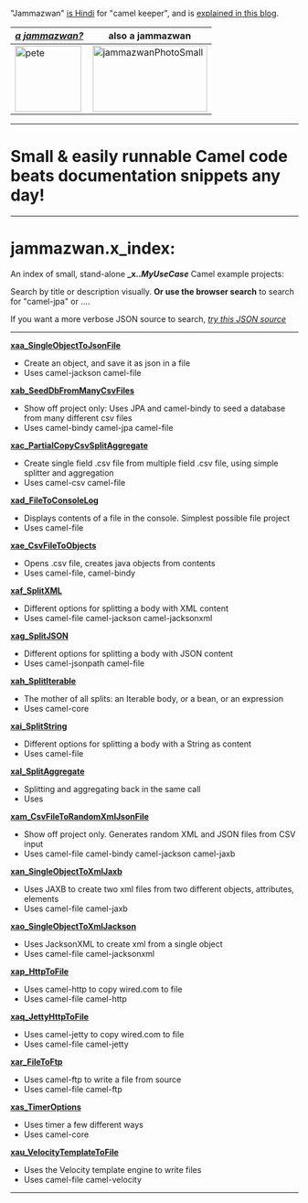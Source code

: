 "Jammazwan" [is Hindi](href="https://books.google.com/books?id=_kWROaer5UsC&amp;pg=PA1138&amp;lpg=PA1138&amp;dq=jammazwan+camel+keeper+hindi&amp;source=bl&amp;ots=7FaF5BXK_F&amp;sig=Cg-U5ORP3dHrFycaCFvo34GdpZ0&amp;hl=en&amp;sa=X&amp;ved=0ahUKEwj8v4OV3YbNAhVjpIMKHSYUB_oQ6AEIHDAA#v=onepage&amp;q=jammazwan%20camel%20keeper%20hindi&amp;f=false) for "camel keeper", and is [explained in this blog](https://betterologist.net/2016/05/jammazwan-projects-for-learning-apache-camel/).

|[**_a jammazwan?_**](https://betterologist.net/2016/06/jammazwan-for-hire/)|also a jammazwan|
| --- | --- |
|<img class="style-svg" src="https://betterologist.net/wp-content/uploads/2016/05/pete-300x297.jpg" alt="pete" width="116" height="115" />|<img class="style-svg" src="https://betterologist.net/wp-content/uploads/2016/05/jammazwanPhotoSmall.png" alt="jammazwanPhotoSmall" width="200" height="116" />|

---

# Small & easily runnable Camel code beats documentation snippets any day!

---

# jammazwan.x_index:

An index of small, stand-alone **_x.._MyUseCase_** Camel example projects:

Search by title or description visually. **Or use the browser search** to search for "camel-jpa" or ....

If you want a more verbose JSON source to search, [*try this JSON source*](https://github.com/jammazwan/jammazwan.maker/blob/master/src/main/resources/xyzprojects.json)

---



[**xaa_SingleObjectToJsonFile**](https://github.com/jammazwan/xaa_SingleObjectToJsonFile)

 * Create an object, and save it as json in a file
 * Uses camel-jackson camel-file


[**xab_SeedDbFromManyCsvFiles**](https://github.com/jammazwan/xab_SeedDbFromManyCsvFiles)

 * Show off project only: Uses JPA and camel-bindy to seed a database from many different csv files
 * Uses camel-bindy camel-jpa camel-file


[**xac_PartialCopyCsvSplitAggregate**](https://github.com/jammazwan/xac_PartialCopyCsvSplitAggregate)

 * Create single field .csv file from multiple field .csv file, using simple splitter and aggregation
 * Uses camel-csv camel-file


[**xad_FileToConsoleLog**](https://github.com/jammazwan/xad_FileToConsoleLog)

 * Displays contents of a file in the console. Simplest possible file project
 * Uses camel-file


[**xae_CsvFileToObjects**](https://github.com/jammazwan/xae_CsvFileToObjects)

 * Opens .csv file, creates java objects from contents
 * Uses camel-file, camel-bindy


[**xaf_SplitXML**](https://github.com/jammazwan/xaf_SplitXML)

 * Different options for splitting a body with XML content
 * Uses camel-file camel-jackson camel-jacksonxml


[**xag_SplitJSON**](https://github.com/jammazwan/xag_SplitJSON)

 * Different options for splitting a body with JSON content
 * Uses camel-jsonpath camel-file


[**xah_SplitIterable**](https://github.com/jammazwan/xah_SplitIterable)

 * The mother of all splits: an Iterable body, or a bean, or an expression
 * Uses camel-core


[**xai_SplitString**](https://github.com/jammazwan/xai_SplitString)

 * Different options for splitting a body with a String as content
 * Uses camel-file


[**xal_SplitAggregate**](https://github.com/jammazwan/xal_SplitAggregate)

 * Splitting and aggregating back in the same call
 * Uses 


[**xam_CsvFileToRandomXmlJsonFile**](https://github.com/jammazwan/xam_CsvFileToRandomXmlJsonFile)

 * Show off project only. Generates random XML and JSON files from CSV input
 * Uses camel-file camel-bindy camel-jackson camel-jaxb


[**xan_SingleObjectToXmlJaxb**](https://github.com/jammazwan/xan_SingleObjectToXmlJaxb)

 * Uses JAXB to create two xml files from two different objects, attributes, elements
 * Uses camel-file camel-jaxb


[**xao_SingleObjectToXmlJackson**](https://github.com/jammazwan/xao_SingleObjectToXmlJackson)

 * Uses JacksonXML to create xml from a single object
 * Uses camel-file camel-jacksonxml


[**xap_HttpToFile**](https://github.com/jammazwan/xap_HttpToFile)

 * Uses camel-http to copy wired.com to file
 * Uses camel-file camel-http


[**xaq_JettyHttpToFile**](https://github.com/jammazwan/xaq_JettyHttpToFile)

 * Uses camel-jetty to copy wired.com to file
 * Uses camel-file camel-jetty


[**xar_FileToFtp**](https://github.com/jammazwan/xar_FileToFtp)

 * Uses camel-ftp to write a file from source
 * Uses camel-file camel-ftp


[**xas_TimerOptions**](https://github.com/jammazwan/xas_TimerOptions)

 * Uses timer a few different ways
 * Uses camel-core


[**xau_VelocityTemplateToFile**](https://github.com/jammazwan/xau_VelocityTemplateToFile)

 * Uses the Velocity template engine to write files
 * Uses camel-file camel-velocity


---

